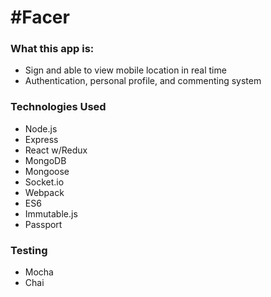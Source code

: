# #Facer

### What this app is:
- Sign and able to view mobile location in real time
- Authentication, personal profile, and commenting system

### Technologies Used
- Node.js
- Express
- React w/Redux
- MongoDB
- Mongoose
- Socket.io
- Webpack
- ES6
- Immutable.js
- Passport

### Testing
- Mocha
- Chai